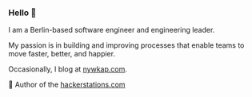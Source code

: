 ### Hello 👋

<!--
**vitaly-pushkar/vitaly-pushkar** is a ✨ _special_ ✨ repository because its `README.md` (this file) appears on your GitHub profile.

Here are some ideas to get you started:

- 🔭 I’m currently working on ...
- 🌱 I’m currently learning ...
- 👯 I’m looking to collaborate on ...
- 🤔 I’m looking for help with ...
- 💬 Ask me about ...
- 📫 How to reach me: ...
- 😄 Pronouns: ...
- ⚡ Fun fact: ...
-->

I am a Berlin-based software engineer and engineering leader.

My passion is in building and improving processes that enable teams to move faster, better, and happier.

Occasionally, I blog at [nywkap.com](http://nywkap.com).

🧭 Author of the [hackerstations.com](https://hackerstations.com)
